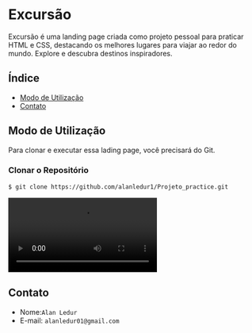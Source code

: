 # Excursão

Excursão é uma landing page criada como projeto pessoal para praticar HTML e CSS, destacando os melhores lugares para viajar ao redor do mundo. Explore e descubra destinos inspiradores.

## Índice

- [Modo de Utilização](#modo-de-utilização)
- [Contato](#contato)

## Modo de Utilização

Para clonar e executar essa lading page, você precisará do Git.

### Clonar o Repositório

```bash
$ git clone https://github.com/alanledur1/Projeto_practice.git
```
 ![Demonstração em GIF](resources/img/gif12.mp4)
 
## Contato

- Nome:`Alan Ledur` 
- E-mail: `alanledur01@gmail.com`
